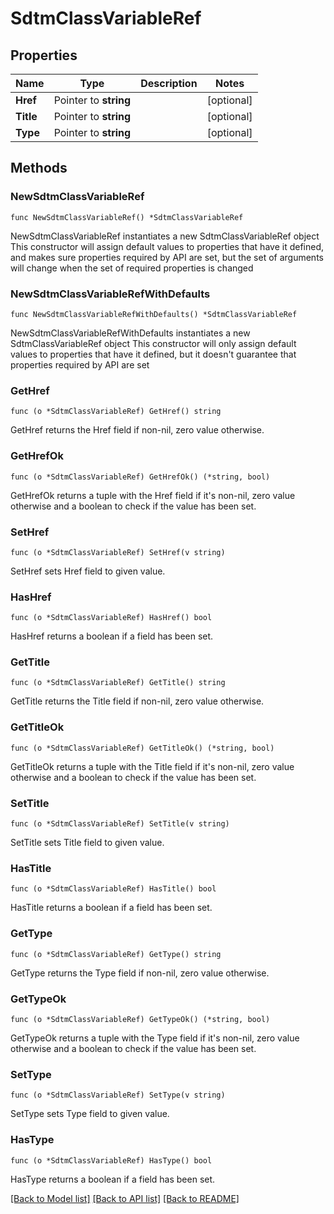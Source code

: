 # SdtmClassVariableRef

## Properties

Name | Type | Description | Notes
------------ | ------------- | ------------- | -------------
**Href** | Pointer to **string** |  | [optional] 
**Title** | Pointer to **string** |  | [optional] 
**Type** | Pointer to **string** |  | [optional] 

## Methods

### NewSdtmClassVariableRef

`func NewSdtmClassVariableRef() *SdtmClassVariableRef`

NewSdtmClassVariableRef instantiates a new SdtmClassVariableRef object
This constructor will assign default values to properties that have it defined,
and makes sure properties required by API are set, but the set of arguments
will change when the set of required properties is changed

### NewSdtmClassVariableRefWithDefaults

`func NewSdtmClassVariableRefWithDefaults() *SdtmClassVariableRef`

NewSdtmClassVariableRefWithDefaults instantiates a new SdtmClassVariableRef object
This constructor will only assign default values to properties that have it defined,
but it doesn't guarantee that properties required by API are set

### GetHref

`func (o *SdtmClassVariableRef) GetHref() string`

GetHref returns the Href field if non-nil, zero value otherwise.

### GetHrefOk

`func (o *SdtmClassVariableRef) GetHrefOk() (*string, bool)`

GetHrefOk returns a tuple with the Href field if it's non-nil, zero value otherwise
and a boolean to check if the value has been set.

### SetHref

`func (o *SdtmClassVariableRef) SetHref(v string)`

SetHref sets Href field to given value.

### HasHref

`func (o *SdtmClassVariableRef) HasHref() bool`

HasHref returns a boolean if a field has been set.

### GetTitle

`func (o *SdtmClassVariableRef) GetTitle() string`

GetTitle returns the Title field if non-nil, zero value otherwise.

### GetTitleOk

`func (o *SdtmClassVariableRef) GetTitleOk() (*string, bool)`

GetTitleOk returns a tuple with the Title field if it's non-nil, zero value otherwise
and a boolean to check if the value has been set.

### SetTitle

`func (o *SdtmClassVariableRef) SetTitle(v string)`

SetTitle sets Title field to given value.

### HasTitle

`func (o *SdtmClassVariableRef) HasTitle() bool`

HasTitle returns a boolean if a field has been set.

### GetType

`func (o *SdtmClassVariableRef) GetType() string`

GetType returns the Type field if non-nil, zero value otherwise.

### GetTypeOk

`func (o *SdtmClassVariableRef) GetTypeOk() (*string, bool)`

GetTypeOk returns a tuple with the Type field if it's non-nil, zero value otherwise
and a boolean to check if the value has been set.

### SetType

`func (o *SdtmClassVariableRef) SetType(v string)`

SetType sets Type field to given value.

### HasType

`func (o *SdtmClassVariableRef) HasType() bool`

HasType returns a boolean if a field has been set.


[[Back to Model list]](../README.md#documentation-for-models) [[Back to API list]](../README.md#documentation-for-api-endpoints) [[Back to README]](../README.md)


